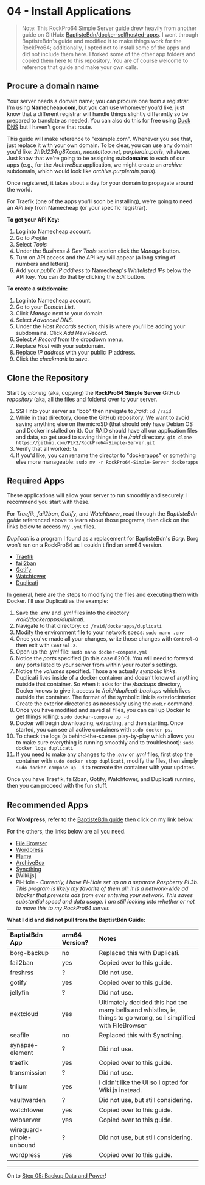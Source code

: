 # 04 - Install Applications

> Note: This RockPro64 Simple Server guide drew heavily from another guide on GitHub: [BaptisteBdn/docker-selfhosted-apps](https://github.com/BaptisteBdn/docker-selfhosted-apps). I went through BaptisteBdn's guide and modified it to make things work for the RockPro64; additionally, I opted not to install some of the apps and did not include them here. I forked some of the other app folders and copied them here to this repository. You are of course welcome to reference that guide and make your own calls.

## Procure a domain name

Your server needs a domain name; you can procure one from a registrar. I'm using **Namecheap.com**, but you can use whomever you'd like; just know that a different registrar will handle things slightly differently so be prepared to translate as needed. You can also do this for free using [Duck DNS](https://github.com/linuxserver/docker-duckdns) but I haven't gone that route.

This guide will make reference to "example.com". Whenever you see that, just replace it with your own domain. To be clear, you can use any domain you'd like: *2h9d234rg87.com*, *neontattoo.net*, *purplerain.paris*, whatever. Just know that we're going to be assigning **subdomains** to each of our apps (e.g., for the *ArchiveBox* application, we might create an *archive* subdomain, which would look like *archive.purplerain.paris*).

Once registered, it takes about a day for your domain to propagate around the world.

For Traefik (one of the apps you'll soon be installing), we're going to need an *API key* from Namecheap (or your specific registrar). 

**To get your API Key:**
1. Log into Namecheap account.
2. Go to *Profile*
3. Select *Tools*
4. Under the *Business & Dev Tools* section click the *Manage* button. 
5. Turn on API access and the API key will appear (a long string of numbers and letters). 
6. Add your *public IP address* to Namecheap's *Whitelisted IPs* below the API key. You can do that by clicking the *Edit* button.

**To create a subdomain:**
1. Log into Namecheap account.
2. Go to your *Domain List*.
3. Click *Manage* next to your domain. 
4. Select *Advanced DNS*. 
5. Under the *Host Records* section, this is where you'll be adding your subdomains. Click *Add New Record*.
6. Select *A Record* from the dropdown menu.
7. Replace *Host* with your subdomain.
8. Replace *IP address* with your public IP address.
9. Click the _checkmark_ to save.


## Clone the Repository

Start by _cloning_ (aka, copying) the **RockPro64 Simple Server** GitHub _repository_ (aka, all the files and folders) over to your server.

1. SSH into your server as "bob" then navigate to */raid*: `cd /raid`
2. While in that directory, clone the  GitHub repository. We want to avoid saving anything else on the microSD (that should only have Debian OS and Docker installed on it). Our RAID should have all our application files and data, so get used to saving things in the */raid* directory: `git clone https://github.com/PLK2/RockPro64-Simple-Server.git`
3. Verify that all worked: `ls`
4. If you'd like, you can rename the director to "dockerapps" or something else more manageable: `sudo mv -r RockPro64-Simple-Server dockerapps`

## Required Apps
These applications will allow your server to run smoothly and securely. I recommend you start with these.

For *Traefik*, *fail2ban*, *Gotify*, and *Watchtower*, read through the *BaptisteBdn guide* referenced above to learn about those programs, then click on the links below to access my `.yml` files.

*Duplicati* is a program I found as a replacement for BaptisteBdn's *Borg*. Borg won't run on a RockPro64 as I couldn't find an arm64 version.

* [Traefik](traefik/)
* [fail2ban](fail2ban/)
* [Gotify](gotify/)
* [Watchtower](watchtower/)
* [Duplicati](duplicati/)

In general, here are the steps to modifying the files and executing them with Docker. I'll use Duplicati as the example:

1. Save the *.env* and *.yml* files into the directory */raid/dockerapps/duplicati*.
2. Navigate to that directory: `cd /raid/dockerapps/duplicati`
3. Modify the environment file to your network specs: `sudo nano .env`
4. Once you've made all your changes, write those changes with `Control-O` then exit with `Control-X`.
5. Open up the *.yml* file: `sudo nano docker-compose.yml`
6. Notice the *ports* specified (in this case 8200). You will need to forward any ports listed to your server from within your router's settings.
7. Notice the *volumes* specified. Those are actually *symbolic links*. Duplicati lives inside of a docker container and doesn't know of anything outside that container. So when it asks for the */backups* directory, Docker knows to give it access to */raid/duplicati-backups* which lives outside the container. The format of the symbolic link is exterior:interior. Create the exterior directories as necessary using the `mkdir` command.
8. Once you have modified and saved all files, you can call up Docker to get things rolling: `sudo docker-compose up -d`
9. Docker will begin downloading, extracting, and then starting. Once started, you can see all active containers with `sudo docker ps`.
10. To check the logs (a behind-the-scenes play-by-play which allows you to make sure everything is running smoothly and to troubleshoot): `sudo docker logs duplicati`
11. If you need to make any changes to the *.env* or *.yml* files, first stop the container with `sudo docker stop duplicati`, modify the files, then simply `sudo docker-compose up -d` to recreate the container with your updates.

Once you have Traefik, fail2ban, Gotify, Watchtower, and Duplicati running, then you can proceed with the fun stuff.


## Recommended Apps

For **Wordpress**, refer to the [BaptisteBdn guide](https://github.com/BaptisteBdn/docker-selfhosted-apps) then click on my link below.

For the others, the links below are all you need.

* [File Browser](filebrowser/)
* [Wordpress](wordpress/)
* [Flame](flame/)
* [ArchiveBox](archivebox/)
* [Syncthing](syncthing/)
* [Wiki.js]
* Pi-Hole - *Currently, I have Pi-Hole set up on a separate Raspberry Pi 3b. This program is likely my favorite of them all: it is a network-wide ad blocker that prevents ads from ever entering your network. This saves substantial speed and data usage. I am still looking into whether or not to move this to my RockPro64 server.*

**What I did and did not pull from the BaptistBdn Guide:**

| BaptistBdn App | arm64 Version? | Notes |
|:--|:--|:--|
| borg-backup | no | Replaced this with Duplicati. |
| fail2ban | yes | Copied over to this guide. |
| freshrss | ? | Did not use. |
| gotify | yes | Copied over to this guide. |
| jellyfin | ? | Did not use. |
| nextcloud | yes | Ultimately decided this had too many bells and whistles, ie, things to go wrong, so I simplified with FileBrowser |
| seafile | no | Replaced this with Syncthing. |
| synapse-element | ? | Did not use. |
| traefik | yes | Copied over to this guide. |
| transmission | ? | Did not use. |
| trilium | yes | I didn't like the UI so I opted for Wiki.js instead. |
| vaultwarden | ? | Did not use, but still considering. |
| watchtower | yes | Copied over to this guide. |
| webserver | yes | Copied over to this guide. |
| wireguard-pihole-unbound | ? | Did not use, but still considering. |
| wordpress | yes | Copied over to this guide. |

***

On to [Step 05: Backup Data and Power](05-backup-data-and-power.md)!
